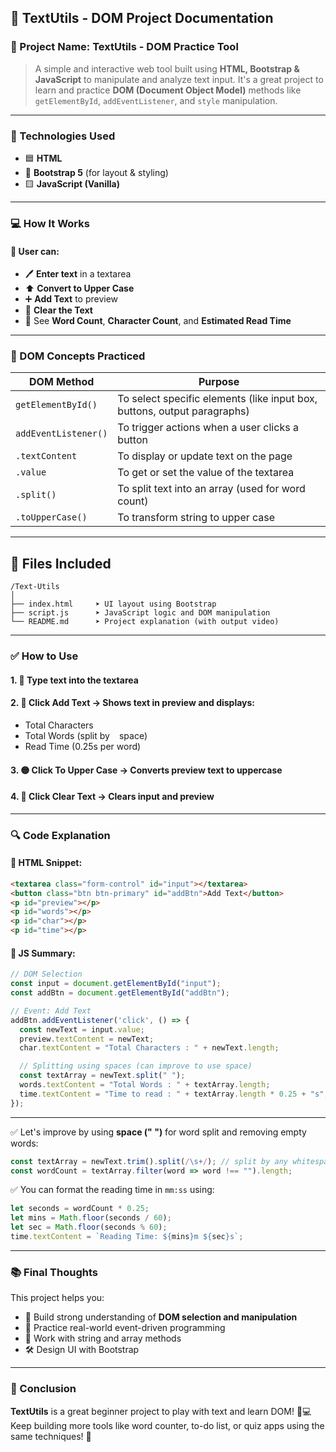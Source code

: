 
## 📘 TextUtils - DOM Project Documentation

### 🌟 Project Name: TextUtils - DOM Practice Tool

> A simple and interactive web tool built using **HTML, Bootstrap & JavaScript** to manipulate and analyze text input. It's a great project to learn and practice **DOM (Document Object Model)** methods like `getElementById`, `addEventListener`, and `style` manipulation.

---

### 🔧 Technologies Used

* 🟦 **HTML**
* 🎨 **Bootstrap 5** (for layout & styling)
* 🟨 **JavaScript (Vanilla)**

---

### 💻 How It Works

#### 🧾 User can:

* 🖊 **Enter text** in a textarea
* ⬆️ **Convert to Upper Case**
* ➕ **Add Text** to preview
* 🧹 **Clear the Text**
* 🔢 See **Word Count**, **Character Count**, and **Estimated Read Time**

---

### 🧠 DOM Concepts Practiced

| DOM Method           | Purpose                                                                  |
| -------------------- | ------------------------------------------------------------------------ |
| `getElementById()`   | To select specific elements (like input box, buttons, output paragraphs) |
| `addEventListener()` | To trigger actions when a user clicks a button                           |
| `.textContent`       | To display or update text on the page                                    |
| `.value`             | To get or set the value of the textarea                                  |
| `.split()`           | To split text into an array (used for word count)                        |
| `.toUpperCase()`     | To transform string to upper case                                        |

---

## 📁 Files Included

```
/Text-Utils
│
├── index.html     ➤ UI layout using Bootstrap
├── script.js      ➤ JavaScript logic and DOM manipulation
└── README.md      ➤ Project explanation (with output video)
```

---

### ✅ How to Use

#### 1. 📝 Type text into the **textarea**

#### 2. 🔵 Click **Add Text** → Shows text in preview and displays:

* Total Characters
* Total Words (split by ` ` space)
* Read Time (0.25s per word)

#### 3. 🟡 Click **To Upper Case** → Converts preview text to uppercase

#### 4. 🔴 Click **Clear Text** → Clears input and preview

---

### 🔍 Code Explanation

#### 📜 HTML Snippet:

```html
<textarea class="form-control" id="input"></textarea>
<button class="btn btn-primary" id="addBtn">Add Text</button>
<p id="preview"></p>
<p id="words"></p>
<p id="char"></p>
<p id="time"></p>
```

#### 📘 JS Summary:

```js
// DOM Selection
const input = document.getElementById("input");
const addBtn = document.getElementById("addBtn");

// Event: Add Text
addBtn.addEventListener('click', () => {
  const newText = input.value;
  preview.textContent = newText;
  char.textContent = "Total Characters : " + newText.length;

  // Splitting using spaces (can improve to use space)
  const textArray = newText.split(" ");
  words.textContent = "Total Words : " + textArray.length;
  time.textContent = "Time to read : " + textArray.length * 0.25 + "s";
});
```

---

✅ Let's improve by using **space (" ")** for word split and removing empty words:

```js
const textArray = newText.trim().split(/\s+/); // split by any whitespace
const wordCount = textArray.filter(word => word !== "").length;
```

✅ You can format the reading time in `mm:ss` using:

```js
let seconds = wordCount * 0.25;
let mins = Math.floor(seconds / 60);
let sec = Math.floor(seconds % 60);
time.textContent = `Reading Time: ${mins}m ${sec}s`;
```

---

### 📚 Final Thoughts

This project helps you:

* 💪 Build strong understanding of **DOM selection and manipulation**
* 🎯 Practice real-world event-driven programming
* 🧩 Work with string and array methods
* 🛠 Design UI with Bootstrap

---

### 🏁 Conclusion

**TextUtils** is a great beginner project to play with text and learn DOM! 🧠💻
Keep building more tools like word counter, to-do list, or quiz apps using the same techniques! 🚀
